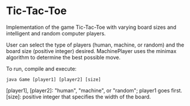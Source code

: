 Tic-Tac-Toe
===========

Implementation of the game Tic-Tac-Toe with varying board sizes and intelligent and random computer players.

User can select the type of players (human, machine, or random) and the board size (positive integer) desired. MachinePlayer uses the minimax algorithm to determine the best possible move.

To run, compile and execute:  

    java Game [player1] [player2] [size]  

[player1], [player2]: "human", "machine", or "random"; player1 goes first.  
[size]: positive integer that specifies the width of the board.
